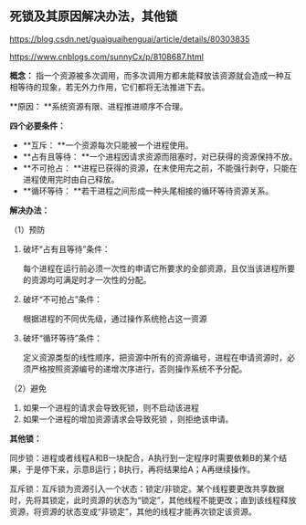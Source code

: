 ## 死锁及其原因解决办法，其他锁

<https://blog.csdn.net/guaiguaihenguai/article/details/80303835>

<https://www.cnblogs.com/sunnyCx/p/8108687.html>

**概念：** 指一个资源被多次调用，而多次调用方都未能释放该资源就会造成一种互相等待的现象，若无外力作用，它们都将无法推进下去。

**原因： **系统资源有限、进程推进顺序不合理。

**四个必要条件：**

- **互斥： **一个资源每次只能被一个进程使用。
- **占有且等待： **一个进程因请求资源而阻塞时，对已获得的资源保持不放。
- **不可抢占： **进程已获得的资源，在末使用完之前，不能强行剥夺，只能在进程使用完时由自己释放。
- **循环等待： **若干进程之间形成一种头尾相接的循环等待资源关系。

**解决办法：**

（1）预防

1. 破坏“占有且等待”条件：

   每个进程在运行前必须一次性的申请它所要求的全部资源，且仅当该进程所要的资源均可满足时才一次性的分配。

2. 破坏“不可抢占”条件：

   根据进程的不同优先级，通过操作系统抢占这一资源

3. 破坏“循环等待”条件：

   定义资源类型的线性顺序，把资源中所有的资源编号，进程在申请资源时，必须严格按照资源编号的递增次序进行，否则操作系统不予分配。

（2）避免

1. 如果一个进程的请求会导致死锁，则不启动该进程
2. 如果一个进程的增加资源请求会导致死锁 ，则拒绝该申请。

**其他锁：**

同步锁：进程或者线程A和B一块配合，A执行到一定程序时需要依赖B的某个结果，于是停下来，示意B运行；B执行，再将结果给A；A再继续操作。

互斥锁：互斥锁为资源引入一个状态：锁定/非锁定。某个线程要更改共享数据时，先将其锁定，此时资源的状态为“锁定”，其他线程不能更改；直到该线程释放资源，将资源的状态变成“非锁定”，其他的线程才能再次锁定该资源。